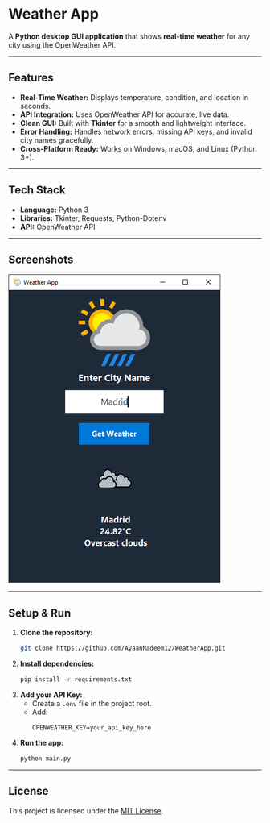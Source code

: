 # Weather App
A **Python desktop GUI application** that shows **real-time weather** for any city using the OpenWeather API.

---

## Features
- **Real-Time Weather:** Displays temperature, condition, and location in seconds.
- **API Integration:** Uses OpenWeather API for accurate, live data.
- **Clean GUI:** Built with **Tkinter** for a smooth and lightweight interface.
- **Error Handling:** Handles network errors, missing API keys, and invalid city names gracefully.
- **Cross-Platform Ready:** Works on Windows, macOS, and Linux (Python 3+).

---

## Tech Stack
- **Language:** Python 3
- **Libraries:** Tkinter, Requests, Python-Dotenv
- **API:** OpenWeather API

---

## Screenshots
![Weather App Screenshot](assets/screenshot1.PNG)

---

## Setup & Run
1. **Clone the repository:**
   ```bash
   git clone https://github.com/AyaanNadeem12/WeatherApp.git
   ```
2. **Install dependencies:**
   ```bash
   pip install -r requirements.txt
   ```
3. **Add your API Key:**
   - Create a `.env` file in the project root.
   - Add:
     ```env
     OPENWEATHER_KEY=your_api_key_here
     ```
4. **Run the app:**
   ```bash
   python main.py
   ```

---

## License
This project is licensed under the [MIT License](LICENSE).
